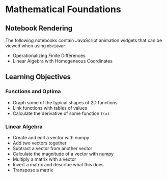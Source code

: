 # Mathematical Foundations

## Notebook Rendering
The following notebooks contain JavaScript animation widgets that can be viewed when using `nbviewer`:
* Operationalizing Finite Differences
* Linear Algebra with Homogeneous Coordinates

## Learning Objectives

### Functions and Optima
* Graph some of the typical shapes of 2D functions
* Link functions with tables of values
* Calculate the derivative of some function `f(x)`

### Linear Algebra
* Create and edit a vector with numpy 
* Add two vectors together
* Subtract a vector from another vector
* Calculate the magnitude of a vector with numpy
* Multiply a matrix with a vector
* Invert a matrix and describe what this does
* Transpose a matrix